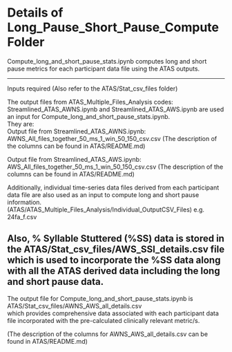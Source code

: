 # Details of Long_Pause_Short_Pause_Compute Folder  

Compute_long_and_short_pause_stats.ipynb computes long and short pause metrics for each participant data file 
using the ATAS outputs.    

-----------------------------------------

Inputs required   (Also refer to the ATAS/Stat_csv_files folder)  

The output files from ATAS_Multiple_Files_Analysis codes: Streamlined_ATAS_AWNS.ipynb and Streamlined_ATAS_AWS.ipynb
are used an input for Compute_long_and_short_pause_stats.ipynb.   
They are:  
Output file from Streamlined_ATAS_AWNS.ipynb:
AWNS_All_files_together_50_ms_1_win_50_150_csv.csv (The description of the columns can be found in ATAS/README.md)  

Output file from Streamlined_ATAS_AWS.ipynb:
AWS_All_files_together_50_ms_1_win_50_150_csv.csv (The description of the columns can be found in ATAS/README.md)  

Additionally, individual time-series data files derived from each participant data file are also used as an input 
to compute long and short pause information.   
(ATAS/ATAS_Multiple_Files_Analysis/Individual_OutputCSV_Files) e.g. 24fa_f.csv

Also, % Syllable Stuttered (%SS) data is stored in the ATAS/Stat_csv_files/AWS_SSI_details.csv file which 
is used to incorporate the %SS data along with all the ATAS derived data including the long and short pause data. 
------------------------------------------  

The output file for Compute_long_and_short_pause_stats.ipynb is ATAS/Stat_csv_files/AWNS_AWS_all_details.csv  
which provides comprehensive data associated with each participant data file incorporated with the pre-calculated 
clinically relevant metric/s.  

(The description of the columns for AWNS_AWS_all_details.csv can be found in ATAS/README.md)
